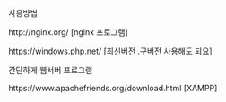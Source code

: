 사용방법
<p>http://nginx.org/ [nginx 프로그램]
<p>https://windows.php.net/ [최신버전 .구버전 사용해도 되요]

간단하게 웹서버 프로그램
<p>https://www.apachefriends.org/download.html [XAMPP]
